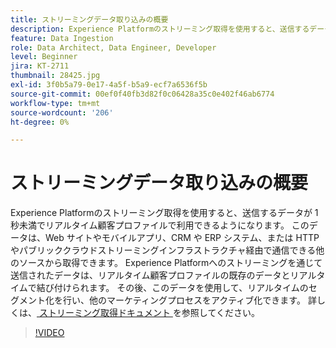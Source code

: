 ```yaml
---
title: ストリーミングデータ取り込みの概要
description: Experience Platformのストリーミング取得を使用すると、送信するデータが 1 秒未満でリアルタイム顧客プロファイルで利用できるようになります。 このデータは、Web サイトやモバイルアプリ、CRM や ERP システム、または HTTP やパブリッククラウドストリーミングインフラストラクチャ経由で通信できる他のソースから取得できます。 Experience Platformへのストリーミングを通じて送信されたデータは、リアルタイム顧客プロファイルの既存のデータとリアルタイムで結び付けられます。 その後、このデータを使用して、リアルタイムのセグメント化を行い、他のマーケティングプロセスをアクティブ化できます。
feature: Data Ingestion
role: Data Architect, Data Engineer, Developer
level: Beginner
jira: KT-2711
thumbnail: 28425.jpg
exl-id: 3f0b5a79-0e17-4a5f-b5a9-ecf7a6536f5b
source-git-commit: 00ef0f40fb3d82f0c06428a35c0e402f46ab6774
workflow-type: tm+mt
source-wordcount: '206'
ht-degree: 0%

---
```


# ストリーミングデータ取り込みの概要

Experience Platformのストリーミング取得を使用すると、送信するデータが 1 秒未満でリアルタイム顧客プロファイルで利用できるようになります。 このデータは、Web サイトやモバイルアプリ、CRM や ERP システム、または HTTP やパブリッククラウドストリーミングインフラストラクチャ経由で通信できる他のソースから取得できます。 Experience Platformへのストリーミングを通じて送信されたデータは、リアルタイム顧客プロファイルの既存のデータとリアルタイムで結び付けられます。 その後、このデータを使用して、リアルタイムのセグメント化を行い、他のマーケティングプロセスをアクティブ化できます。 詳しくは、[ ストリーミング取得ドキュメント ](https://experienceleague.adobe.com/docs/experience-platform/ingestion/streaming/overview.html?lang=ja) を参照してください。

>[!VIDEO](https://video.tv.adobe.com/v/28425?learn=on)
